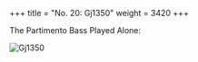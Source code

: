 +++
title = "No. 20: Gj1350"
weight = 3420
+++

The Partimento Bass Played Alone:

![Gj1350](/img/20FenBk4.jpg)
